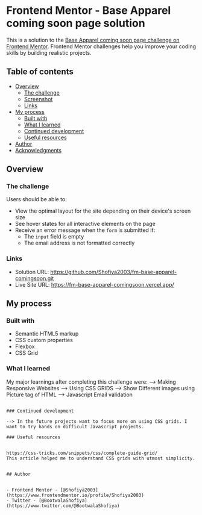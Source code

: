 # Frontend Mentor - Base Apparel coming soon page solution

This is a solution to the [Base Apparel coming soon page challenge on Frontend Mentor](https://www.frontendmentor.io/challenges/base-apparel-coming-soon-page-5d46b47f8db8a7063f9331a0). Frontend Mentor challenges help you improve your coding skills by building realistic projects. 

## Table of contents

- [Overview](#overview)
  - [The challenge](#the-challenge)
  - [Screenshot](#screenshot)
  - [Links](#links)
- [My process](#my-process)
  - [Built with](#built-with)
  - [What I learned](#what-i-learned)
  - [Continued development](#continued-development)
  - [Useful resources](#useful-resources)
- [Author](#author)
- [Acknowledgments](#acknowledgments)



## Overview

### The challenge

Users should be able to:

- View the optimal layout for the site depending on their device's screen size
- See hover states for all interactive elements on the page
- Receive an error message when the `form` is submitted if:
  - The `input` field is empty
  - The email address is not formatted correctly






### Links

- Solution URL: https://github.com/Shofiya2003/fm-base-apparel-comingsoon.git
- Live Site URL: https://fm-base-apparel-comingsoon.vercel.app/
## My process

### Built with

- Semantic HTML5 markup
- CSS custom properties
- Flexbox
- CSS Grid




### What I learned
My major learnings after completing this challenge were:
--> Making Responsive Websites
--> Using CSS GRIDS
--> Show Different images using Picture tag of HTML
--> Javascript Email validation

```

### Continued development

--> In the future projects want to focus more on using CSS grids. I want to try hands on difficult Javascript projects.

### Useful resources


https://css-tricks.com/snippets/css/complete-guide-grid/ 
This article helped me to understand CSS grids with utmost simplicity.


## Author


- Frontend Mentor - [@Shofiya2003](https://www.frontendmentor.io/profile/Shofiya2003)
- Twitter - [@BootwalaShofiya](https://www.twitter.com/@BootwalaShofiya)




